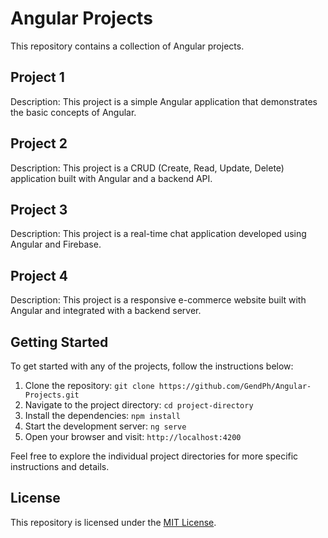 # Angular Projects
This repository contains a collection of Angular projects.

## Project 1
Description: This project is a simple Angular application that demonstrates the basic concepts of Angular.

## Project 2
Description: This project is a CRUD (Create, Read, Update, Delete) application built with Angular and a backend API.

## Project 3
Description: This project is a real-time chat application developed using Angular and Firebase.

## Project 4
Description: This project is a responsive e-commerce website built with Angular and integrated with a backend server.

## Getting Started

To get started with any of the projects, follow the instructions below:

1. Clone the repository: `git clone https://github.com/GendPh/Angular-Projects.git`
2. Navigate to the project directory: `cd project-directory`
3. Install the dependencies: `npm install`
4. Start the development server: `ng serve`
5. Open your browser and visit: `http://localhost:4200`

Feel free to explore the individual project directories for more specific instructions and details.

## License

This repository is licensed under the [MIT License](LICENSE).